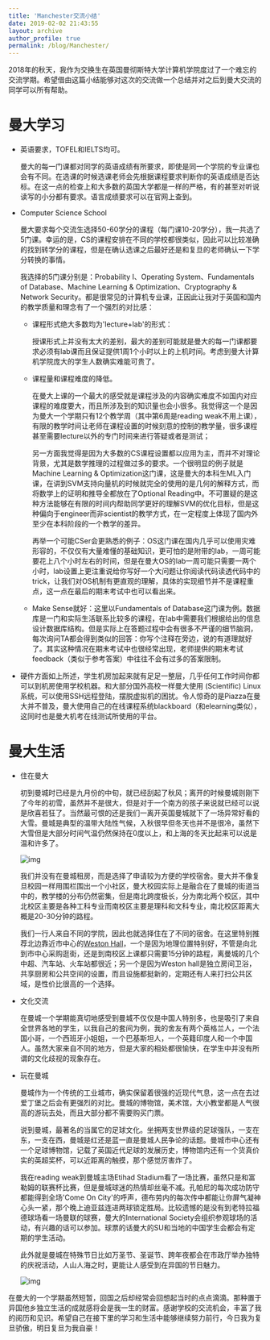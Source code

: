 ```yaml
---
title: 'Manchester交流小结'
date: 2019-02-02 21:43:55
layout: archive
author_profile: true
permalink: /blog/Manchester/
---
```


​	2018年的秋天，我作为交换生在英国曼彻斯特大学计算机学院度过了一个难忘的交流学期。希望借由这篇小结能够对这次的交流做一个总结并对之后到曼大交流的同学可以所有帮助。



# 曼大学习

- 英语要求，TOFEL和IELTS均可。

  曼大的每一门课都对同学的英语成绩有所要求，即使是同一个学院的专业课也会有不同。在选课的时候选课老师会先根据课程要求判断你的英语成绩是否达标。在这一点的检查上和大多数的英国大学都是一样的严格，有的甚至对听说读写的小分都有要求。语言成绩要求可以在官网上查到。

- Computer Science School

  曼大要求每个交流生选择50-60学分的课程（每门课10-20学分），我一共选了5门课。幸运的是，CS的课程安排在不同的学校都很类似，因此可以比较准确的找到转学分的课程，但是在确认选课之后最好还是和复旦的老师确认一下学分转换的事情。

  我选择的5门课分别是：Probability Ⅰ、Operating System、Fundamentals of Database、Machine Learning & Optimization、Cryptography & Network Security。都是很常见的计算机专业课，正因此让我对于英国和国内的教学质量和理念有了一个强烈的对比感：

  - 课程形式绝大多数均为'lecture+lab'的形式：

    授课形式上并没有太大的差别，最大的差别可能就是曼大的每一门课都要求必须有lab课而且保证提供1周1个小时以上的上机时间。考虑到曼大计算机学院庞大的学生人数确实难能可贵了。

  - 课程量和课程难度的降低。

    在曼大上课的一个最大的感受就是课程涉及的内容确实难度不如国内对应课程的难度要大，而且所涉及到的知识量也会小很多。我觉得这一个是因为曼大一个学期只有12个教学周（其中第6周是reading weak不用上课），有限的教学时间让老师在课程设置的时候刻意的控制的教学量，很多课程甚至需要lecture以外的专门时间来进行答疑或者是测试；

    另一方面我觉得是因为大多数的CS课程设置都以应用为主，而并不对理论背景，尤其是数学推理的过程做过多的要求。一个很明显的例子就是Machine Learning & Optimization这门课，这是曼大的本科生ML入门课，在讲到SVM支持向量机的时候就完全的使用的是几何的解释方式，而将数学上的证明和推导全都放在了Optional Reading中。不可置疑的是这种方法能够在有限的时间内帮助同学更好的理解SVM的优化目标，但是这种偏向于engineer而非scientist的教学方式，在一定程度上体现了国内外至少在本科阶段的一个教学的差异。

    再举一个可能CSer会更熟悉的例子：OS这门课在国内几乎可以使用灾难形容的，不仅仅有大量难懂的基础知识，更可怕的是附带的lab，一周可能要花上八个小时左右的时间，但是在曼大OS的lab一周可能只需要一两个小时，lab设置上更注重说给你写好一个大问题让你阅读代码读透代码中的trick，让我们对OS机制有更直观的理解，具体的实现细节并不是课程重点，这一点在最后的期末考试中也可以看出来。

  - Make Sense就好：这里以Fundamentals of Database这门课为例。数据库是一门和实际生活联系比较多的课程，在lab中需要我们根据给出的信息设计数据库结构。但是实际上在答题过程中会有很多不严谨的细节脑洞，每次询问TA都会得到类似的回答：你写个注释在旁边，说的有道理就好了。其实这种情况在期末考试中也很经常出现，老师提供的期末考试feedback（类似于参考答案）中往往不会有过多的答案限制。

- 硬件方面如上所述，学生机房加起来就有足足一整层，几乎任何工作时间你都可以到机房使用学校机器。和大部分国外高校一样曼大使用 (Scientific) Linux系统，可以使用SSH远程登陆，摆脱虚拟机的困扰。令人惊奇的是Piazza在曼大并不普及，曼大使用自己的在线课程系统blackboard（和elearning类似），这同时也是曼大机考在线测试所使用的平台。



# 曼大生活

- 住在曼大

  初到曼城时已经是九月份的中旬，就已经刮起了秋风；离开的时候曼城则刚下了今年的初雪，虽然并不是很大，但是对于一个南方的孩子来说就已经可以说是欣喜若狂了。当然最可恨的还是我们一离开英国曼城就下了一场异常好看的大雪。曼城是典型的温带大陆性气候，入秋很早但冬天也并不是很冷，虽然下大雪但是大部分时间气温仍然保持在0度以上，和上海的冬天比起来可以说是温和许多了。

  ![img](https://kaichen1998.github.io/images/Manchester/1.JPG)

  我们并没有在曼城租房，而是选择了申请较为方便的学校宿舍。曼大并不像复旦校园一样用围栏围出一个小社区，曼大校园实际上是融合在了曼城的街道当中的，教学楼的分布仍然密集，但是南北跨度极长，分为南北两个校区，其中北校区主要是各种工科专业而南校区主要是理科和文科专业，南北校区距离大概是20-30分钟的路程。

  我们一行人来自不同的学院，因此也就选择住在了不同的宿舍。在这里特别推荐北边靠近市中心的[Weston Hall](https://www.agoda.com/zh-cn/weston-hall-halls-of-residence/hotel/manchester-gb.html?cid=-38)，一个是因为地理位置特别好，不管是向北到市中心采购逛街，还是到南校区上课都只需要15分钟的路程，离曼城的几个中超、汽车站、火车站都很近；另一个是因为Weston hall是独立房间卫浴，共享厨房和公共空间的设置，而且设施都挺新的，定期还有人来打扫公共区域，是性价比很高的一个选择。



- 文化交流

  在曼城一个学期能真切地感受到曼城不仅仅是中国人特别多，也是吸引了来自全世界各地的学生，以我自己的套间为例，我的舍友有两个英格兰人，一个法国小哥，一个西班牙小姐姐，一个巴基斯坦人，一个英籍印度人和一个中国人。虽然大家来自不同的地方，但是大家的相处都很愉快，在学生中并没有所谓的文化歧视的现象存在。



- 玩在曼城

  曼城作为一个传统的工业城市，确实保留着很强的近现代气息，这一点在去过爱丁堡之后会有更强烈的对比。曼城的博物馆，美术馆，大小教堂都是人气很高的游玩去处，而且大部分都不需要购买门票。

  说到曼城，最著名的当属它的足球文化。坐拥两支世界级的足球强队，一支在东，一支在西，曼城是红还是蓝一直是曼城人民争论的话题。曼城市中心还有一个足球博物馆，记载了英国近代足球的发展历史，博物馆内还有一个货真价实的英超奖杯，可以近距离的触摸，那个感觉厉害炸了。

  我在reading weak到曼城主场Etihad Stadium看了一场比赛，虽然只是和富勒姆的联赛杯比赛，但是曼城球迷的热情却丝毫不减。孔帕尼的每次成功防守都能得到全场'Come On City'的呼声，德布劳内的每次传中都能让你屏气凝神心头一紧，那个晚上迪亚兹连进两球锁定胜局。比较遗憾的是没有到老特拉福德球场看一场曼联的球赛，曼大的International Society会组织参观球场的活动，有兴趣的话可以参加。球票的话曼大的SU和当地的中国学生会都会有定期的学生活动。

  此外就是曼城在特殊节日比如万圣节、圣诞节、跨年夜都会在市政厅举办独特的庆祝活动，人山人海之时，更能让人感受到在异国的节日魅力。

  ![img](https://kaichen1998.github.io/images/Manchester/2.JPG)



​	在曼大的一个学期虽然短暂，回国之后却经常会回想起当时的点点滴滴。那种置于异国他乡独立生活的成就感将会是我一生的财富。感谢学校的交流机会，丰富了我的阅历和见识。希望自己在接下里的学习和生活中能够继续努力前行，今日我为复旦骄傲，明日复旦为我自豪！